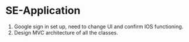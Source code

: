 # SE-Application

1. Google sign in set up, need to change UI and confirm IOS functioning.
2. Design MVC architecture of all the classes.
